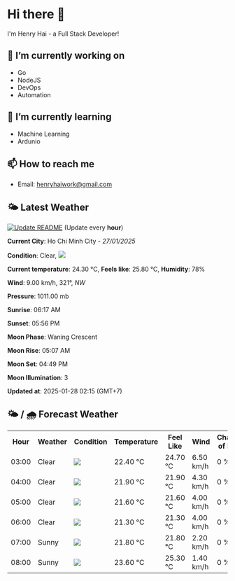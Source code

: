 # Hi there 👋

I'm Henry Hai - a Full Stack Developer!

## 🔭 I’m currently working on

- Go
- NodeJS
- DevOps
- Automation

## 🌱 I’m currently learning

- Machine Learning
- Ardunio

## 📫 How to reach me

- Email: <henryhaiwork@gmail.com>

## 🌤️ Latest Weather
[![Update README](https://github.com/henry0hai/henry0hai/actions/workflows/udpateReadme.yml/badge.svg)](https://github.com/henry0hai/henry0hai/actions/workflows/udpateReadme.yml)
(Update every **hour**)
<!-- CURRENT_WEATHER:START -->
**Current City**: Ho Chi Minh City - *27/01/2025*

**Condition**: Clear, <img src="https://cdn.weatherapi.com/weather/64x64/night/113.png"/>

**Current temperature**: 24.30 °C, **Feels like**: 25.80 °C, **Humidity**: 78%

**Wind**: 9.00 km/h, 321°, *NW*

**Pressure**: 1011.00 mb

**Sunrise**: 06:17 AM

**Sunset**: 05:56 PM

**Moon Phase**: Waning Crescent

**Moon Rise**: 05:07 AM

**Moon Set**: 04:49 PM

**Moon Illumination**: 3

**Updated at**: 2025-01-28 02:15 (GMT+7)<!-- CURRENT_WEATHER:END -->

## 🌤️ / 🌧️ Forecast Weather
<!-- FORECAST_WEATHER:START -->
<table>
		<tr>
			<th>Hour</th>
			<th>Weather</th>
			<th>Condition</th>
			<th>Temperature</th>
			<th>Feel Like</th>
			<th>Wind</th>
			<th>Chance of Rain</th>
		</tr>
				<tr>
					<td>03:00</td>
					<td>Clear </td>
					<td><img src='https://cdn.weatherapi.com/weather/64x64/night/113.png'/></td>
					<td>22.40 °C</td>
					<td>24.70 °C</td>
					<td>6.50 km/h</td>
					<td>0 %</td>
				</tr>
				<tr>
					<td>04:00</td>
					<td>Clear </td>
					<td><img src='https://cdn.weatherapi.com/weather/64x64/night/113.png'/></td>
					<td>21.90 °C</td>
					<td>21.90 °C</td>
					<td>4.30 km/h</td>
					<td>0 %</td>
				</tr>
				<tr>
					<td>05:00</td>
					<td>Clear </td>
					<td><img src='https://cdn.weatherapi.com/weather/64x64/night/113.png'/></td>
					<td>21.60 °C</td>
					<td>21.60 °C</td>
					<td>4.00 km/h</td>
					<td>0 %</td>
				</tr>
				<tr>
					<td>06:00</td>
					<td>Clear </td>
					<td><img src='https://cdn.weatherapi.com/weather/64x64/night/113.png'/></td>
					<td>21.30 °C</td>
					<td>21.30 °C</td>
					<td>4.00 km/h</td>
					<td>0 %</td>
				</tr>
				<tr>
					<td>07:00</td>
					<td>Sunny</td>
					<td><img src='https://cdn.weatherapi.com/weather/64x64/day/113.png'/></td>
					<td>21.80 °C</td>
					<td>21.80 °C</td>
					<td>2.20 km/h</td>
					<td>0 %</td>
				</tr>
				<tr>
					<td>08:00</td>
					<td>Sunny</td>
					<td><img src='https://cdn.weatherapi.com/weather/64x64/day/113.png'/></td>
					<td>23.60 °C</td>
					<td>25.30 °C</td>
					<td>1.40 km/h</td>
					<td>0 %</td>
				</tr>
</table>
<!-- FORECAST_WEATHER:END -->
